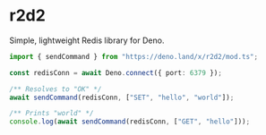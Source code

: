 # r2d2

Simple, lightweight Redis library for Deno.

```ts
import { sendCommand } from "https://deno.land/x/r2d2/mod.ts";

const redisConn = await Deno.connect({ port: 6379 });

/** Resolves to "OK" */
await sendCommand(redisConn, ["SET", "hello", "world"]);

/** Prints "world" */
console.log(await sendCommand(redisConn, ["GET", "hello"]));
```
